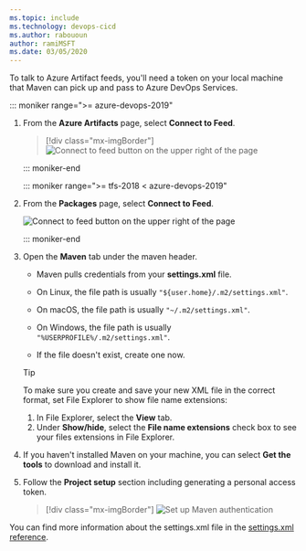 ```yaml
---
ms.topic: include
ms.technology: devops-cicd
ms.author: rabououn
author: ramiMSFT
ms.date: 03/05/2020
---
```


To talk to Azure Artifact feeds, you'll need a token on your local machine that Maven can pick up and pass to Azure DevOps Services.

::: moniker range=">= azure-devops-2019"

1.  From the **Azure Artifacts** page, select **Connect to Feed**.

    > [!div class="mx-imgBorder"]
    > ![Connect to feed button on the upper right of the page](../../media/connect-to-feed-azure-devops-newnav.png)

    ::: moniker-end

    ::: moniker range=">= tfs-2018 < azure-devops-2019"

2.  From the **Packages** page, select **Connect to Feed**.

    ![Connect to feed button on the upper right of the page](../../media/connect-to-feed.png)

    ::: moniker-end

3.  Open the **Maven** tab under the maven header.

    * Maven pulls credentials from your **settings.xml** file.

    * On Linux, the file path is usually `"${user.home}/.m2/settings.xml"`.

    * On macOS, the file path is usually `"~/.m2/settings.xml"`.

    * On Windows, the file path is usually `"%USERPROFILE%/.m2/settings.xml"`.

    * If the file doesn't exist, create one now.

    > [!TIP]
    > To make sure you create and save your new XML file in the correct format, set File Explorer to show file name extensions:
    >
    > 1.  In File Explorer, select the **View** tab.
    > 1.  Under **Show/hide**, select the **File name extensions** check box to see your files extensions in File Explorer.

4.  If you haven't installed Maven on your machine, you can select **Get the tools** to download and install it.

5.  Follow the **Project setup** section including generating a personal access token.

    > [!div class="mx-imgBorder"]
    > ![Set up Maven authentication](../../media/maven-azure-devops-newnav.png)

You can find more information about the settings.xml file in the [settings.xml reference](https://maven.apache.org/settings.html).
